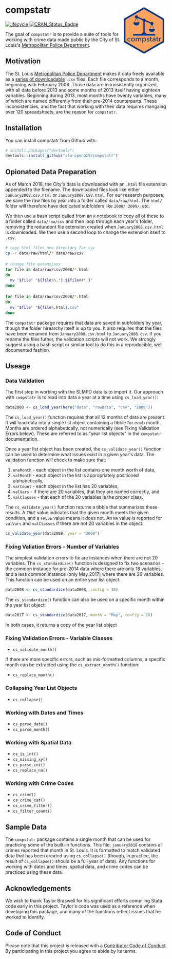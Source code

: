 
<!-- README.md is generated from README.Rmd. Please edit that file -->
compstatr <img src="man/figures/logo.png" align="right" />
==========================================================

[![lifecycle](https://img.shields.io/badge/lifecycle-maturing-blue.svg)](https://www.tidyverse.org/lifecycle/#maturing) [![CRAN\_Status\_Badge](http://www.r-pkg.org/badges/version/compstatr)](https://cran.r-project.org/package=compstatr)

The goal of `compstatr` is to provide a suite of tools for working with crime data made public by the City of St. Louis's [Metropolitan Police Department](http://www.slmpd.org).

Motivation
----------

The St. Louis [Metropolitan Police Department](http://www.slmpd.org) makes it data freely available as a [series of downloadable](http://www.slmpd.org/Crimereports.shtml) `.csv` files. Each file corresponds to a month, beginning with February 2008. Those data are inconsistently organized, with all data before 2013 and some months of 2013 itself having eighteen variables. Beginning during 2013, most months have twenty variables, many of which are named differently from their pre-2014 counterparts. These inconsistencies, and the fact that working with their data requires mangaing over 120 spreadsheets, are the reason for `compstatr`.

Installation
------------

You can install compstatr from Github with:

``` r
# install.packages("devtools")
devtools::install_github("slu-openGIS/compstatr")
```

Opionated Data Preparation
--------------------------

As of March 2018, the City's data is downloaded with an `.html` file extension appended to the filename. The downloaded files look like either `January2008.csv.html` or `January2008.CSV.html`. For our research purposes, we save the raw files by year into a folder called `data/raw/html`. The `html/` folder will therefore have dedicated subfolders like `2008/`, `2009/`, etc.

We then use a bash script called from an `R` notebook to copy all of these to a folder called `data/raw/csv` and then loop through each year's folder, removing the redundent file extension created when `January2008.csv.html` is downloaded. We then use a second loop to change the extension itself to `.csv`.

``` bash
# copy html files new directory for csv
cp -r data/raw/html/* data/raw/csv

# change file extensions
for file in data/raw/csv/2008/*.html
do
  mv "$file" "${file%%.*}.${file##*.}"
done

for file in data/raw/csv/2008/*.html
do
  mv "$file" "${file%.html}.csv"
done
```

The `compstatr` package requires that data are saved in subfolders by year, though the folder hirearchy itself is up to you. It also requires that the files have been renamed from `January2008.csv.html` to `January2008.csv`. If you rename the files futher, the validation scripts will not work. We strongly suggest using a bash script or similar tool to do this in a reproducible, well documented fashion.

Useage
------

### Data Validation

The first step in working with the SLMPD data is to import it. Our approach with `compstatr` is to read into data a year at a time using `cs_load_year()`:

``` r
data2008 <- cs_load_year(here("data", "rawData", "csv", "2008"))
```

The `cs_load_year()` function requires that all 12 months of data are present. It will load data into a single list object containing a tibble for each month. Months are ordered alphabetically, not numerically (see Fixing Validation Errors below). These are referred to as "year list objects" in the `compstatr` documentation.

Once a year list object has been created, the `cs_validate_year()` function can be used to determine what issues exist in a given year's data. The validation function will check to make sure that:

1.  `oneMonth` - each object in the list contains one month worth of data,
2.  `valMonth` - each object in the list is appropriately positioned alphabetically,
3.  `varCount` - each object in the list has 20 variables,
4.  `valVars` - if there are 20 variables, that they are named correctly, and
5.  `valClasses` - that each of the 20 variables is the proper class.

The `cs_validate_year()` function returns a tibble that summarizes these results. A `TRUE` value indicates that the given month meets the given condition, and a `FALSE` value means it does not. An `NA` value is reported for `valVars` and `valClasses` if there are not 20 variables in the object.

``` r
cs_validate_year(data2008, year = "2008")
```

### Fixing Valiation Errors - Number of Variables

The simplest validation errors to fix are instances when there are not 20 variables. The `cs_standardize()` function is designed to fix two scenarios - the common instance for pre-2014 data where there are only 18 variables, and a less common instance (only May 2017) where there are 26 variables. This function can be used on an entire year list object:

``` r
data2008 <- cs_standardize(data2008, config = 18)
```

The `cs_standardize()` function can also be used on a specific month within the year list object:

``` r
data2017 <- cs_standardize(data2017, month = "May", config = 26)
```

In both cases, it returns a copy of the year list object

### Fixing Validation Errors - Variable Classes

-   `cs_validate_month()`

If there are more specific errors, such as mis-formatted columns, a specific month can be extracted using the `cs_extract_month()` function:

-   `cs_replace_month()`

### Collapsing Year List Objects

-   `cs_collapse()`

### Working with Dates and Times

-   `cs_parse_date()`
-   `cs_parse_month()`

### Working with Spatial Data

-   `cs_is_int()`
-   `cs_missing_xy()`
-   `cs_parse_int()`
-   `cs_replace_na()`

### Working with Crime Codes

-   `cs_crime()`
-   `cs_crime_cat()`
-   `cs_crime_filter()`
-   `cs_filter_count()`

Sample Data
-----------

The `compstatr` package contains a single month that can be used for practicing some of the built-in functions. This file, `january2018` contains all crimes reported that month in St. Louis. It is formatted to match validated data that has been created using `cs_collapse()` (though, in practice, the result of `cs_collapse()` should be a full year of data). Any functions for working with dates and times, spatial data, and crime codes can be practiced using these data.

Acknowledgements
----------------

We wish to thank Taylor Braswell for his significant efforts compiling Stata code early in this project. Taylor's code was used as a reference when developing this package, and many of the functions reflect issues that he worked to identify.

Code of Conduct
---------------

Please note that this project is released with a [Contributor Code of Conduct](CONDUCT.md). By participating in this project you agree to abide by its terms.
